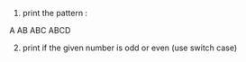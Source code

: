 
1) print the pattern :

A
AB
ABC
ABCD

2) print if the given number is odd or even (use switch case)
